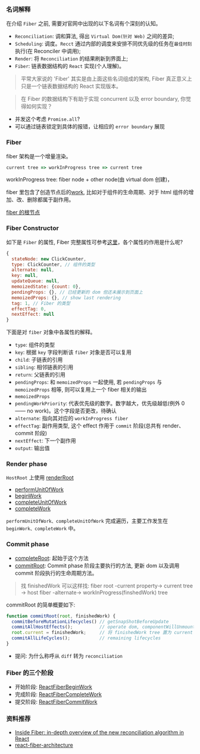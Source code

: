### 名词解释

在介绍 `Fiber` 之前, 需要对官网中出现的以下名词有个深刻的认知。

* `Reconciliation`: 调和算法, 得出 `Virtual Dom(针对 Web)` 之间的差异;
* `Scheduling`: 调度。`Recct` 通过内部的调度来安排不同优先级的任务在`最佳时刻`执行(在 Reconciler 中调用);
* `Render`: 将 `Reconciliation` 的结果刷新到界面上;
* `Fiber`: 链表数据结构的 `React` 实现(个人理解)。

> 平常大家说的 'Fiber' 其实是由上面这些名词组成的架构, Fiber 真正意义上只是一个链表数据结构的 React 实现版本。

> 在 Fiber 的数据结构下有助于实现 concurrent 以及 error boundary, 你觉得如何实现？

* 并发这个考虑 `Promise.all`?
* 可以通过链表锁定到具体的报错，让相应的 `error boundary` 展现

### Fiber

fiber 架构是一个增量渲染。

```js
current tree => workInProgress tree => current tree
```

workInProgress tree: fiber node + other node(由 virtual dom 创建)，

fiber 里包含了创造节点后的[work](https://github.com/facebook/react/blob/b87aabdfe1b7461e7331abb3601d9e6bb27544bc/packages/shared/ReactSideEffectTags.js), 比如对于组件的生命周期、对于 html 组件的增加、改、删除都属于副作用。

[fiber 的根节点](https://github.com/facebook/react/blob/0dc0ddc1ef5f90fe48b58f1a1ba753757961fc74/packages/react-reconciler/src/ReactFiberRoot.js#L31)

### Fiber Constructor

如下是 `Fiber` 的属性, Fiber 完整属性可参考[这里](https://github.com/facebook/react/blob/6e4f7c788603dac7fccd227a4852c110b072fe16/packages/react-reconciler/src/ReactFiber.js#L78)，各个属性的作用是什么呢?

```js
{
  stateNode: new ClickCounter,
  type: ClickCounter, // 组件的类型
  alternate: null,
  key: null,
  updateQueue: null,
  memoizedState: {count: 0},
  pendingProps: {}, // 已经更新的 dom 但还未展示到页面上
  memoizedProps: {}, // show last rendering
  tag: 1, // Fiber 的类型
  effectTag: 0,
  nextEffect: null
}
```

下面是对 `fiber` 对象中各属性的解释。

* `type`: 组件的类型
* `key`: 根据 `key` 字段判断该 `fiber` 对象是否可以复用
* `child`: 子链表的引用
* `sibling`: 相邻链表的引用
* `return`: 父链表的引用
* `pendingProps`: 和 `memoizedProps` 一起使用, 若 `pendingProps` 与 `memoizedProps` 相等, 则可以复用上一个 fiber 相关的输出
* `memoizedProps`
* `pendingWorkPriority`: 代表优先级的数字。数字越大，优先级越低(例外 0 —— no work)。这个字段是否更改，待确认
* `alternate`: 指向其对应的 `workInProgress fiber`
* `effectTag`: 副作用类型, 这个 effect 作用于 `commit` 阶段(总共有 render、commit 阶段)
* `nextEffect`: 下一个副作用
* `output`: 输出值

### Render phase

`HostRoot` 上使用 [renderRoot](https://github.com/facebook/react/blob/95a313ec0b957f71798a69d8e83408f40e76765b/packages/react-reconciler/src/ReactFiberScheduler.js#L1132)

* [performUnitOfWork](https://github.com/facebook/react/blob/95a313ec0b957f71798a69d8e83408f40e76765b/packages/react-reconciler/src/ReactFiberScheduler.js#L1056)
* [beginWork](https://github.com/facebook/react/blob/cbbc2b6c4d0d8519145560bd8183ecde55168b12/packages/react-reconciler/src/ReactFiberBeginWork.js#L1489)
* [completeUnitOfWork](https://github.com/facebook/react/blob/95a313ec0b957f71798a69d8e83408f40e76765b/packages/react-reconciler/src/ReactFiberScheduler.js#L879)
* [completeWork](https://github.com/facebook/react/blob/cbbc2b6c4d0d8519145560bd8183ecde55168b12/packages/react-reconciler/src/ReactFiberCompleteWork.js#L532)

`performUnitOfWork、completeUnitOfWork` 完成遍历，主要工作发生在 `beginWork、completeWork` 中。

### Commit phase

* [completeRoot](https://github.com/facebook/react/blob/95a313ec0b957f71798a69d8e83408f40e76765b/packages/react-reconciler/src/ReactFiberScheduler.js#L2306): 起始于这个方法
* [commitRoot](https://github.com/facebook/react/blob/95a313ec0b957f71798a69d8e83408f40e76765b/packages/react-reconciler/src/ReactFiberScheduler.js#L523): Commit phase 阶段主要执行的方法, 更新 dom 以及调用 commit 阶段执行的生命周期方法。

> 找 finishedWork 可以这样找: fiber root -current property-> current tree -> host fiber -alternate-> workInProgress(finshedWork) tree

commitRoot 的简单概要如下:

```js
function commitRoot(root, finishedWork) {
  commitBeforeMutationLifecycles() // getSnapShotBeforeUpdate
  commitAllHostEffects();          // operate dom, componentWillUnmount
  root.current = finishedWork;     // 将 finishedWork tree 置为 current tree
  commitAllLifeCycles();           // remaining lifecycles
}
```

* 提问: 为什么称呼从 `diff` 转为 `reconciliation`

### Fiber 的三个阶段

* 开始阶段: [ReactFiberBeginWork](https://github.com/MuYunyun/react/blob/master/packages/react-reconciler/src/ReactFiberBeginWork.js)
* 完成阶段: [ReactFiberCompleteWork](https://github.com/MuYunyun/react/blob/master/packages/react-reconciler/src/ReactFiberCompleteWork.js)
* 提交阶段: [ReactFiberCommitWork](https://github.com/MuYunyun/react/blob/master/packages/react-reconciler/src/ReactFiberCommitWork.js)

### 资料推荐

* [Inside Fiber: in-depth overview of the new reconciliation algorithm in React](https://medium.com/react-in-depth/inside-fiber-in-depth-overview-of-the-new-reconciliation-algorithm-in-react-e1c04700ef6e)
* [react-fiber-architecture](https://github.com/acdlite/react-fiber-architecture)

